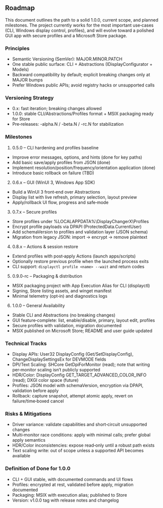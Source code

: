 ## Roadmap

This document outlines the path to a solid 1.0.0, current scope, and planned milestones. The project currently works for the most important use‑cases (CLI, Windows display control, profiles), and will evolve toward a polished GUI app with secure profiles and a Microsoft Store package.

### Principles
- Semantic Versioning (SemVer): MAJOR.MINOR.PATCH
- One stable public surface: CLI + Abstractions (IDisplayConfigurator + Models)
- Backward compatibility by default; explicit breaking changes only at MAJOR bumps
- Prefer Windows public APIs; avoid registry hacks or unsupported calls

### Versioning Strategy
- 0.x: fast iteration; breaking changes allowed
- 1.0.0: stable CLI/Abstractions/Profiles format + MSIX packaging ready for Store
- Pre‑releases: -alpha.N / -beta.N / -rc.N for stabilization

### Milestones

1) 0.5.0 – CLI hardening and profiles baseline
- Improve error messages, options, and hints (done for key paths)
- Add basic save/apply profiles from JSON (done)
- Implement resolution/position/frequency/orientation application (done)
- Introduce basic rollback on failure (TBD)

2) 0.6.x – GUI (WinUI 3, Windows App SDK)
- Build a WinUI 3 front‑end over Abstractions
- Display list with live refresh, primary selection, layout preview
- Apply/rollback UI flow, progress and safe‑mode

3) 0.7.x – Secure profiles
- Store profiles under %LOCALAPPDATA%\DisplayChangerX\Profiles
- Encrypt profile payloads via DPAPI (ProtectedData.CurrentUser)
- Add schemaVersion to profiles and validation layer (JSON schema)
- Migration from legacy JSON: import → encrypt → remove plaintext

4) 0.8.x – Actions & session restore
- Extend profiles with post‑apply Actions (launch apps/scripts)
- Optionally restore previous profile when the launched process exits
- CLI support: `displayctl profile <name> --wait` and return codes

5) 0.9.0-rc – Packaging & distribution
- MSIX packaging project with App Execution Alias for CLI (displayctl)
- Signing, Store listing assets, and winget manifest
- Minimal telemetry (opt‑in) and diagnostics logs

6) 1.0.0 – General Availability
- Stable CLI and Abstractions (no breaking changes)
- GUI feature‑complete: list, enable/disable, primary, layout edit, profiles
- Secure profiles with validation, migration documented
- MSIX published on Microsoft Store; README and user guide updated

### Technical Tracks
- Display APIs: User32 DisplayConfig (Get/SetDisplayConfig), ChangeDisplaySettingsEx for DEVMODE fields
- DPI/Text Scaling: SHCore GetDpiForMonitor (read); note that writing per‑monitor scaling isn’t publicly supported
- HDR/Color: DisplayConfig GET_TARGET_ADVANCED_COLOR_INFO (read); DXGI color space (future)
- Profiles: JSON model with schemaVersion, encryption via DPAPI, validation before apply
- Rollback: capture snapshot, attempt atomic apply, revert on failure/time‑boxed cancel

### Risks & Mitigations
- Driver variance: validate capabilities and short‑circuit unsupported changes
- Multi‑monitor race conditions: apply with minimal calls; prefer global apply semantics
- HDR/Color inconsistencies: expose read‑only until a robust path exists
- Text scaling write: out of scope unless a supported API becomes available

### Definition of Done for 1.0.0
- CLI + GUI stable, with documented commands and UI flows
- Profiles: encrypted at rest, validated before apply, migration documented
- Packaging: MSIX with execution alias; published to Store
- Version: v1.0.0 tag with release notes and changelog

